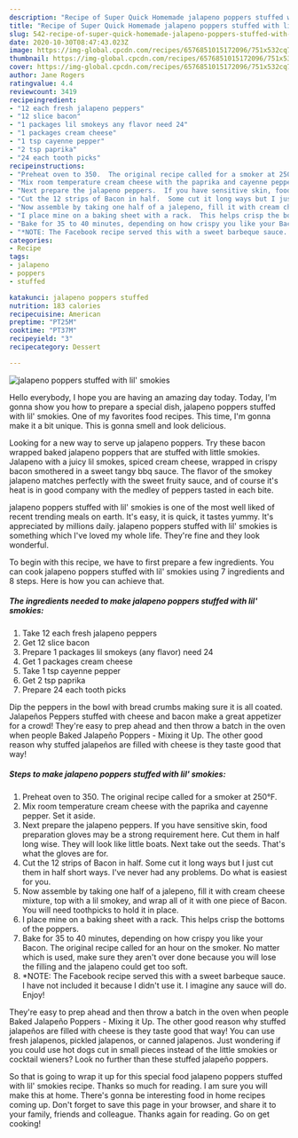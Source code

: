 ```yaml
---
description: "Recipe of Super Quick Homemade jalapeno poppers stuffed with lil&amp;#39; smokies"
title: "Recipe of Super Quick Homemade jalapeno poppers stuffed with lil&amp;#39; smokies"
slug: 542-recipe-of-super-quick-homemade-jalapeno-poppers-stuffed-with-lil-and-39-smokies
date: 2020-10-30T08:47:43.023Z
image: https://img-global.cpcdn.com/recipes/6576851015172096/751x532cq70/jalapeno-poppers-stuffed-with-lil-smokies-recipe-main-photo.jpg
thumbnail: https://img-global.cpcdn.com/recipes/6576851015172096/751x532cq70/jalapeno-poppers-stuffed-with-lil-smokies-recipe-main-photo.jpg
cover: https://img-global.cpcdn.com/recipes/6576851015172096/751x532cq70/jalapeno-poppers-stuffed-with-lil-smokies-recipe-main-photo.jpg
author: Jane Rogers
ratingvalue: 4.4
reviewcount: 3419
recipeingredient:
- "12 each fresh jalapeno peppers"
- "12 slice bacon"
- "1 packages lil smokeys any flavor need 24"
- "1 packages cream cheese"
- "1 tsp cayenne pepper"
- "2 tsp paprika"
- "24 each tooth picks"
recipeinstructions:
- "Preheat oven to 350.  The original recipe called for a smoker at 250°F."
- "Mix room temperature cream cheese with the paprika and cayenne pepper.  Set it aside."
- "Next prepare the jalapeno peppers.  If you have sensitive skin, food preparation gloves may be a strong requirement here.  Cut them in half long wise.  They will look like little boats.  Next take out the seeds.   That&#39;s what the gloves are for."
- "Cut the 12 strips of Bacon in half.  Some cut it long ways but I just cut them in half short ways.  I&#39;ve never had any problems.  Do what is easiest for you."
- "Now assemble by taking one half of a jalepeno, fill it with cream cheese mixture, top with a lil smokey, and wrap all of it with one piece of Bacon.  You will need toothpicks to hold it in place."
- "I place mine on a baking sheet with a rack.  This helps crisp the bottoms of the poppers."
- "Bake for 35 to 40 minutes, depending on how crispy you like your Bacon.  The original recipe called for an hour on the smoker.  No matter which is used, make sure they aren&#39;t over done because you will lose the filling and the jalapeno could get too soft."
- "*NOTE: The Facebook recipe served this with a sweet barbeque sauce.  I have not included it because I didn&#39;t use it.  I imagine any sauce will do.  Enjoy!"
categories:
- Recipe
tags:
- jalapeno
- poppers
- stuffed

katakunci: jalapeno poppers stuffed 
nutrition: 183 calories
recipecuisine: American
preptime: "PT25M"
cooktime: "PT37M"
recipeyield: "3"
recipecategory: Dessert

---
```



![jalapeno poppers stuffed with lil&#39; smokies](https://img-global.cpcdn.com/recipes/6576851015172096/751x532cq70/jalapeno-poppers-stuffed-with-lil-smokies-recipe-main-photo.jpg)

Hello everybody, I hope you are having an amazing day today. Today, I'm gonna show you how to prepare a special dish, jalapeno poppers stuffed with lil&#39; smokies. One of my favorites food recipes. This time, I'm gonna make it a bit unique. This is gonna smell and look delicious.

Looking for a new way to serve up jalapeno poppers. Try these bacon wrapped baked jalapeno poppers that are stuffed with little smokies. Jalapeno with a juicy lil smokes, spiced cream cheese, wrapped in crispy bacon smothered in a sweet tangy bbq sauce. The flavor of the smokey jalapeno matches perfectly with the sweet fruity sauce, and of course it&#39;s heat is in good company with the medley of peppers tasted in each bite.

jalapeno poppers stuffed with lil&#39; smokies is one of the most well liked of recent trending meals on earth. It's easy, it is quick, it tastes yummy. It's appreciated by millions daily. jalapeno poppers stuffed with lil&#39; smokies is something which I've loved my whole life. They're fine and they look wonderful.


To begin with this recipe, we have to first prepare a few ingredients. You can cook jalapeno poppers stuffed with lil&#39; smokies using 7 ingredients and 8 steps. Here is how you can achieve that.

<!--inarticleads1-->

##### The ingredients needed to make jalapeno poppers stuffed with lil&#39; smokies:

1. Take 12 each fresh jalapeno peppers
1. Get 12 slice bacon
1. Prepare 1 packages lil smokeys (any flavor) need 24
1. Get 1 packages cream cheese
1. Take 1 tsp cayenne pepper
1. Get 2 tsp paprika
1. Prepare 24 each tooth picks


Dip the peppers in the bowl with bread crumbs making sure it is all coated. Jalapeños Peppers stuffed with cheese and bacon make a great appetizer for a crowd! They&#39;re easy to prep ahead and then throw a batch in the oven when people Baked Jalapeño Poppers - Mixing it Up. The other good reason why stuffed jalapeños are filled with cheese is they taste good that way! 

<!--inarticleads2-->

##### Steps to make jalapeno poppers stuffed with lil&#39; smokies:

1. Preheat oven to 350.  The original recipe called for a smoker at 250°F.
1. Mix room temperature cream cheese with the paprika and cayenne pepper.  Set it aside.
1. Next prepare the jalapeno peppers.  If you have sensitive skin, food preparation gloves may be a strong requirement here.  Cut them in half long wise.  They will look like little boats.  Next take out the seeds.   That&#39;s what the gloves are for.
1. Cut the 12 strips of Bacon in half.  Some cut it long ways but I just cut them in half short ways.  I&#39;ve never had any problems.  Do what is easiest for you.
1. Now assemble by taking one half of a jalepeno, fill it with cream cheese mixture, top with a lil smokey, and wrap all of it with one piece of Bacon.  You will need toothpicks to hold it in place.
1. I place mine on a baking sheet with a rack.  This helps crisp the bottoms of the poppers.
1. Bake for 35 to 40 minutes, depending on how crispy you like your Bacon.  The original recipe called for an hour on the smoker.  No matter which is used, make sure they aren&#39;t over done because you will lose the filling and the jalapeno could get too soft.
1. *NOTE: The Facebook recipe served this with a sweet barbeque sauce.  I have not included it because I didn&#39;t use it.  I imagine any sauce will do.  Enjoy!


They&#39;re easy to prep ahead and then throw a batch in the oven when people Baked Jalapeño Poppers - Mixing it Up. The other good reason why stuffed jalapeños are filled with cheese is they taste good that way! You can use fresh jalapenos, pickled jalapenos, or canned jalapenos. Just wondering if you could use hot dogs cut in small pieces instead of the little smokies or cocktail wieners? Look no further than these stuffed jalapeño poppers. 

So that is going to wrap it up for this special food jalapeno poppers stuffed with lil&#39; smokies recipe. Thanks so much for reading. I am sure you will make this at home. There's gonna be interesting food in home recipes coming up. Don't forget to save this page in your browser, and share it to your family, friends and colleague. Thanks again for reading. Go on get cooking!
